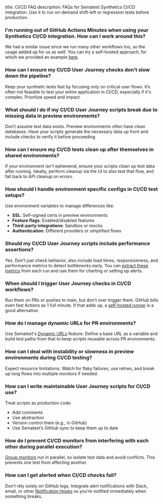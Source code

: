 title: CI/CD FAQ
description: FAQs for Sematext Synthetics CI/CD integration. Use it to run on-demand shift-left or regression tests before production.

### I'm running out of GitHub Actions Minutes when using your Synthetics CI/CD integration. How can I work around this?

We had a similar issue since we run many other workflows too, so the usage added up for us as well. You can try a self-hosted approach, for which we provided an example [here](/docs/synthetics/ci-cd/ci-cd-self-hosting).

### How can I ensure my CI/CD User Journey checks don’t slow down the pipeline?

Keep your synthetic tests fast by focusing only on critical user flows. It’s often not feasible to test your entire application in CI/CD, especially if it's complex. Prioritize speed and impact.

### What should I do if my CI/CD User Journey scripts break due to missing data in preview environments?

Don’t assume test data exists. Preview environments often have clean databases. Have your scripts generate the necessary data up front and include checks to verify it before proceeding.

### How can I ensure my CI/CD tests clean up after themselves in shared environments?

If your environment isn't ephemeral, ensure your scripts clean up test data after running. Ideally, perform cleanup via the UI to also test that flow, and fall back to API cleanup on errors.

### How should I handle environment specific configs in CI/CD test setups?

Use environment variables to manage differences like:

- **SSL**: Self-signed certs in preview environments
- **Feature flags**: Enabled/disabled features
- **Third-party integrations**: Sandbox or mocks
- **Authentication**: Different providers or simplified flows

### Should my CI/CD User Journey scripts include performance assertions?

Yes. Don’t just check behavior, also include load times, responsiveness, and performance metrics to detect bottlenecks early. You can [extract these metrics](/docs/synthetics/metrics/#custom-metrics) from each run and use them for charting or setting up alerts.

### When should I trigger User Journey checks in CI/CD workflows?

Run them on PRs or pushes to main, but don’t over trigger them. GitHub bills even fast Actions as 1 full minute. If that adds up, a [self-hosted runner](/docs/synthetics/ci-cd/ci-cd-self-hosting) is a good alternative.

### How do I manage dynamic URLs for PR environments?

Use Sematext's [Dynamic URLs](/docs/synthetics/ci-cd/overview/#dynamic-urls) feature. Define a base URL as a variable and build test paths from that to keep scripts reusable across PR environments.

### How can I deal with instability or slowness in preview environments during CI/CD testing?

Expect resource limitations. Watch for flaky failures, use retries, and break up long flows into multiple monitors if needed. 

### How can I write maintainable User Journey scripts for CI/CD use?

Treat scripts as production code:

- Add comments
- Use abstraction
- Version control them (e.g., in GitHub)
- Use Sematext’s GitHub sync to keep them up to date

### How do I prevent CI/CD monitors from interfering with each other during parallel execution?

[Group monitors](/docs/synthetics/ci-cd/overview/#cicd-groups) run in parallel, so isolate test data and avoid conflicts. This prevents one test from affecting another.

### How can I get alerted when CI/CD checks fail?

Don’t rely solely on GitHub logs. Integrate alert notifications with Slack, email, or other [Notification Hooks](/docs/alerts/alert-notifications/) so you’re notified immediately when something breaks.


